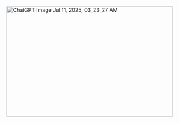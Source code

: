 <img width="450" height="300" alt="ChatGPT Image Jul 11, 2025, 03_23_27 AM" src="https://github.com/user-attachments/assets/a6c65a7b-3afc-4c25-93f5-81cd2651b76a" />

